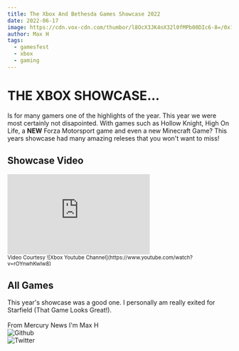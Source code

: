 ```yaml
---
title: The Xbox And Bethesda Games Showcase 2022
date: 2022-06-17
image: https://cdn.vox-cdn.com/thumbor/l8OcX3JK4nX32l0fMPb00DIc6-8=/0x170:2040x1190/fit-in/1200x600/cdn.vox-cdn.com/uploads/chorus_asset/file/16309942/acastro_190530_1777_xbox_0003.0.jpg
author: Max H
tags:
  - gamesfest
  - xbox
  - gaming
---
```


# THE XBOX SHOWCASE...
Is for many gamers one of the highlights of the year. This year we were most certainly not disapointed. With games such as Hollow Knight, High On Life, a <strong>NEW</strong> Forza Motorsport game and even a new Minecraft Game? This years showcase had many amazing releses that you won't want to miss!
## Showcase Video
<iframe src="https://onedrive.live.com/embed?cid=AE2C9DE053B59FAC&resid=AE2C9DE053B59FAC%21240636&authkey=ALr-ENL6FFKIAcY" width="320" height="180" frameborder="0" scrolling="no"></iframe>
<br>
<small>Video Courtesy ![Xbox Youtube Channel](https://www.youtube.com/watch?v=rOYnwhKwlw8)</small>

## All Games
This year's showcase was a good one. I personally am really exited for Starfield (That Game Looks Great!).
<br>
<br>
From Mercury News I'm Max H
<br>
![Github](https://github.com/maxherelovescode) <br>
![Twitter](https://twitter.com/itsmax_h)
